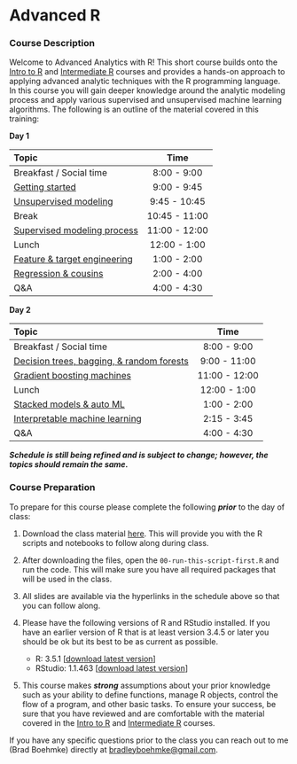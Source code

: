 
# Advanced R

### Course Description

Welcome to Advanced Analytics with R\! This short course builds onto the
[Intro to R](https://github.com/uc-r/Intro-R) and [Intermediate
R](https://github.com/uc-r/Intermediate-R) courses and provides a
hands-on approach to applying advanced analytic techniques with the R
programming language. In this course you will gain deeper knowledge
around the analytic modeling process and apply various supervised and
unsupervised machine learning algorithms. The following is an outline of
the material covered in this training:

**Day
1**

| Topic                                                                                                |     Time      |
| :--------------------------------------------------------------------------------------------------- | :-----------: |
| Breakfast / Social time                                                                              |  8:00 - 9:00  |
| [Getting started](https://uc-r.github.io/Advanced-R/01-intro.html)                                   |  9:00 - 9:45  |
| [Unsupervised modeling](https://uc-r.github.io/Advanced-R/02-unsupervised-learning.html)             | 9:45 - 10:45  |
| Break                                                                                                | 10:45 - 11:00 |
| [Supervised modeling process](https://uc-r.github.io/Advanced-R/03-supervised-modeling-process.html) | 11:00 - 12:00 |
| Lunch                                                                                                | 12:00 - 1:00  |
| [Feature & target engineering](https://uc-r.github.io/Advanced-R/04-engineering.html)                |  1:00 - 2:00  |
| [Regression & cousins](https://uc-r.github.io/Advanced-R/05-regression.html)                         |  2:00 - 4:00  |
| Q\&A                                                                                                 |  4:00 - 4:30  |

**Day
2**

| Topic                                                                                                       |     Time      |
| :---------------------------------------------------------------------------------------------------------- | :-----------: |
| Breakfast / Social time                                                                                     |  8:00 - 9:00  |
| [Decision trees, bagging, & random forests](https://uc-r.github.io/Advanced-R/06-random-forest.html)        | 9:00 - 11:00  |
| [Gradient boosting machines](https://uc-r.github.io/Advanced-R/07-gbms.html)                                | 11:00 - 12:00 |
| Lunch                                                                                                       | 12:00 - 1:00  |
| [Stacked models & auto ML](https://uc-r.github.io/Advanced-R/08-stacking.html)                              |  1:00 - 2:00  |
| [Interpretable machine learning](https://bradleyboehmke.github.io/CinDay-RUG-IML-2018/slides-source.html#1) |  2:15 - 3:45  |
| Q\&A                                                                                                        |  4:00 - 4:30  |

***Schedule is still being refined and is subject to change; however,
the topics should remain the same.***

### Course Preparation

To prepare for this course please complete the following ***prior*** to
the day of class:

1.  Download the class material
    [here](https://www.dropbox.com/sh/cpz3lqwr963x6mt/AAAdGTNgiiwdDg9SmawSmyjGa?dl=1).
    This will provide you with the R scripts and notebooks to follow
    along during class.

2.  After downloading the files, open the `00-run-this-script-first.R`
    and run the code. This will make sure you have all required packages
    that will be used in the class.

3.  All slides are available via the hyperlinks in the schedule above so
    that you can follow along.

4.  Please have the following versions of R and RStudio installed. If
    you have an earlier version of R that is at least version 3.4.5 or
    later you should be ok but its best to be as current as possible.
    
      - R: 3.5.1 \[[download latest
        version](https://cran.r-project.org/)\]
      - RStudio: 1.1.463 \[[download latest
        version](https://www.rstudio.com/products/rstudio/download/#download)\]

5.  This course makes ***strong*** assumptions about your prior
    knowledge such as your ability to define functions, manage R
    objects, control the flow of a program, and other basic tasks. To
    ensure your success, be sure that you have reviewed and are
    comfortable with the material covered in the [Intro to
    R](https://github.com/uc-r/Intro-R) and [Intermediate
    R](https://github.com/uc-r/Intermediate-R) courses.

If you have any specific questions prior to the class you can reach out
to me (Brad Boehmke) directly at <bradleyboehmke@gmail.com>.
